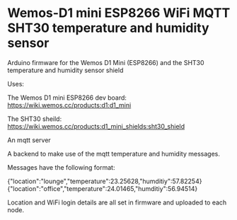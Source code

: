 # Wemos-D1 mini ESP8266 WiFi MQTT SHT30 temperature and humidity sensor
Arduino firmware for the Wemos D1 Mini (ESP8266) and the SHT30 temperature and humidity sensor shield

Uses:

The Wemos D1 mini ESP8266 dev board: https://wiki.wemos.cc/products:d1:d1_mini

The SHT30 sheild: https://wiki.wemos.cc/products:d1_mini_shields:sht30_shield

An mqtt server

A backend to make use of the mqtt temperature and humidity messages.

Messages have the following format:

{"location":"lounge","temperature":23.25628,"humditiy":57.82254}
{"location":"office","temperature":24.01465,"humditiy":56.94514}

Location and WiFi login details are all set in firmware and uploaded to each node.

